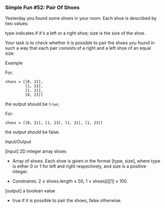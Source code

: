 ﻿### Simple Fun #52: Pair Of Shoes

Yesterday you found some shoes in your room. Each shoe is described by two values:

type indicates if it's a left or a right shoe;
size is the size of the shoe.

Your task is to check whether it is possible to pair the shoes you found in such a way that each pair consists of a right and a left shoe of an equal size.

Example

For:
```
shoes = [[0, 21], 
         [1, 23], 
         [1, 21], 
         [0, 23]]
```
the output should be `true;`

For:
```
shoes = [[0, 21], [1, 23], [1, 21], [1, 23]] 
```
the output should be false.

Input/Output

[input] 2D integer array shoes

* Array of shoes. Each shoe is given in the format [type, size], where type is either 0 or 1 for left and right respectively, and size is a positive integer.

* Constraints: 2 ≤ shoes.length ≤ 50, 1 ≤ shoes[i][1] ≤ 100.

[output] a boolean value

* true if it is possible to pair the shoes, false otherwise.
